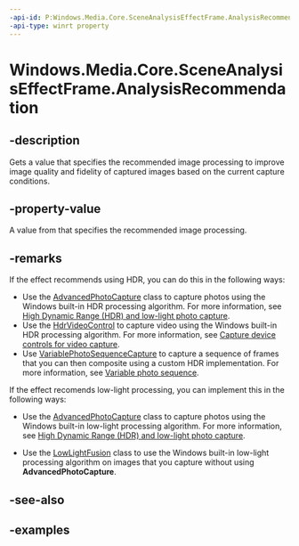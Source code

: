 ```yaml
---
-api-id: P:Windows.Media.Core.SceneAnalysisEffectFrame.AnalysisRecommendation
-api-type: winrt property
---
```


<!-- Property syntax.
public SceneAnalysisRecommendation AnalysisRecommendation { get; }
-->

# Windows.Media.Core.SceneAnalysisEffectFrame.AnalysisRecommendation

## -description
Gets a value that specifies the recommended image processing to improve image quality and fidelity of captured images based on the current capture conditions.

## -property-value
A value from that specifies the recommended image processing.

## -remarks
If the effect recommends using HDR, you can do this in the following ways:

* Use the [AdvancedPhotoCapture](https://docs.microsoft.com/uwp/api/Windows.Media.Capture.AdvancedPhotoCapture) class to capture photos using the Windows built-in HDR processing algorithm. For more information, see [High Dynamic Range (HDR) and low-light photo capture](https://docs.microsoft.com/windows/uwp/audio-video-camera/high-dynamic-range-hdr-photo-capture).
* Use the [HdrVideoControl](https://docs.microsoft.com/uwp/api/Windows.Media.Devices.HdrVideoControl) to capture video using the Windows built-in HDR processing algorithm. For more information, see [Capture device controls for video capture](https://docs.microsoft.com/windows/uwp/audio-video-camera/capture-device-controls-for-video-capture).
* Use [VariablePhotoSequenceCapture](https://docs.microsoft.com/uwp/api/Windows.Media.Capture.Core.VariablePhotoSequenceCapture) to capture a sequence of frames that you can then composite using a custom HDR implementation. For more information, see [Variable photo sequence](https://docs.microsoft.com/windows/uwp/audio-video-camera/variable-photo-sequence).

If the effect recomends low-light processing, you can implement this in the following ways:

* Use the [AdvancedPhotoCapture](https://docs.microsoft.com/uwp/api/Windows.Media.Capture.AdvancedPhotoCapture) class to capture photos using the Windows built-in low-light processing algorithm. For more information, see [High Dynamic Range (HDR) and low-light photo capture](https://docs.microsoft.com/windows/uwp/audio-video-camera/high-dynamic-range-hdr-photo-capture).

* Use the [LowLightFusion](https://docs.microsoft.com/uwp/api/windows.media.core.lowlightfusion) class to use the Windows built-in low-light processing algorithm on images that you capture without using **AdvancedPhotoCapture**.

## -see-also

## -examples

